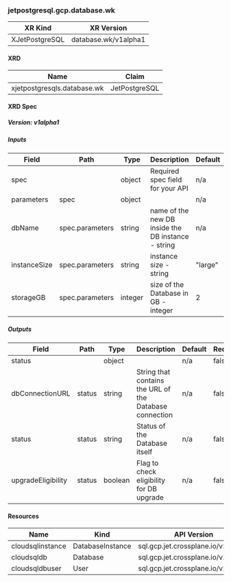 
### jetpostgresql.gcp.database.wk
| XR Kind | XR Version |
|---------|-------------|
| XJetPostgreSQL | database.wk/v1alpha1 |
#### XRD
| Name | Claim |
|------|-------|
| xjetpostgresqls.database.wk | JetPostgreSQL |
#### XRD Spec
##### Version: v1alpha1
##### Inputs
| Field | Path | Type | Description | Default | Required |
|------|-------|------|-------|-------|-------|
| spec |  | object | Required spec field for your API | n/a | false |
| parameters | spec | object |  | n/a | true |
| dbName | spec.parameters | string | name of the new DB inside the DB instance - string | n/a | true |
| instanceSize | spec.parameters | string | instance size - string | "large" | true |
| storageGB | spec.parameters | integer | size of the Database in GB - integer | 2 | true |
##### Outputs
| Field | Path | Type | Description | Default | Required |
|------|-------|------|-------|-------|-------|
| status |  | object |  | n/a | false |
| dbConnectionURL | status | string | String that contains the URL of the Database connection | n/a | false |
| status | status | string | Status of the Database itself | n/a | false |
| upgradeEligibility | status | boolean | Flag to check eligibility for DB upgrade | n/a | false |
#### Resources
| Name | Kind | API Version |
|------|------|-------------|
| cloudsqlinstance | DatabaseInstance | sql.gcp.jet.crossplane.io/v1alpha2 |
| cloudsqldb | Database | sql.gcp.jet.crossplane.io/v1alpha2 |
| cloudsqldbuser | User | sql.gcp.jet.crossplane.io/v1alpha2 |
